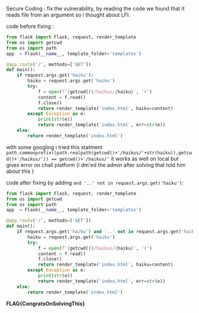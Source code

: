 Secure Coding : fix the vulnerability, by reading the code we found that it reads file from an argument so i thought about LFI.

code before fixing :

```python
from flask import Flask, request, render_template
from os import getcwd
from os import path
app  = Flask(__name__, template_folder='templates')

@app.route('/', methods=['GET'])
def main():
	if request.args.get('haiku'):
		haiku = request.args.get('haiku')
		try:
			f = open(f'{getcwd()}/haikus/{haiku}', 'r')
			content = f.read()
			f.close()
			return render_template('index.html', haiku=content)
		except Exception as e:
			print(str(e))
			return render_template('index.html', err=str(e))
	else:
		return render_template('index.html')
```

with some googling i tried this statment `path.commonprefix((path.realpath(getcwd()+'/haikus/'+str(haiku)),getcwd()+'/haikus/')) == getcwd()+'/haikus/'` it works as well on local but gives error on chall platform (i dm'ed the admin after solving that told him about this )

code after fixing by adding `and '..' not in request.args.get('haiku')`:

```python
from flask import Flask, request, render_template
from os import getcwd
from os import path
app  = Flask(__name__, template_folder='templates')

@app.route('/', methods=['GET'])
def main():
	if request.args.get('haiku') and '..' not in request.args.get('haiku'):
		haiku = request.args.get('haiku')
		try:
			f = open(f'{getcwd()}/haikus/{haiku}', 'r')
			content = f.read()
			f.close()
			return render_template('index.html', haiku=content)
		except Exception as e:
			print(str(e))
			return render_template('index.html', err=str(e))
	else:
		return render_template('index.html')
```

__FLAG{CongratsOnSolvingThis}__